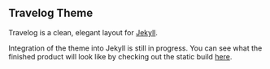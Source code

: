 Travelog Theme
---

Travelog is a clean, elegant layout for [Jekyll](http://jekyllrb.com/).

Integration of the theme into Jekyll is still in progress. You can see what the finished product will look like by checking out the static build [here](https://github.com/rowanoulton/travelog-theme-build).
